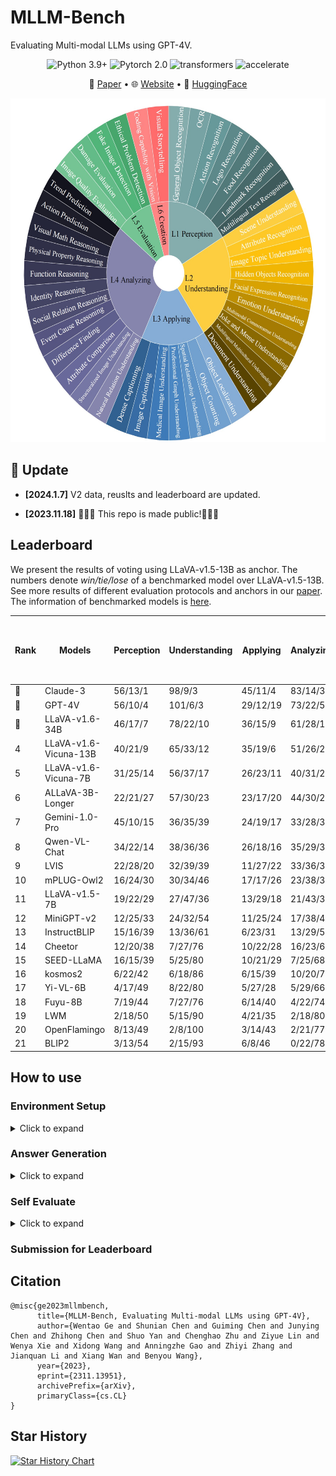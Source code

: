 # MLLM-Bench
Evaluating Multi-modal LLMs using GPT-4V.
<center>

![Python 3.9+](https://img.shields.io/badge/Python-3.9+-lightblue) ![Pytorch 2.0](https://img.shields.io/badge/PyTorch-2.0+-lightblue) ![transformers](https://img.shields.io/badge/transformers-4.36.0.dev0%2B-lightblue) ![accelerate](https://img.shields.io/badge/accelerate-0.22+-lightblue)
</center>

<p align="center">
   📃 <a href="https://arxiv.org/abs/2311.13951" target="_blank">Paper</a> • 🌐 <a href="https://mllm-bench.llmzoo.com/" target="_blank">Website</a> • 🤗 <a href="huggingface.com" target="_blank">HuggingFace</a>  

<p align="center">
<img src="./image.png" alt="Data Composition" width="550" height="550">


## 🌈 Update

* **[2024.1.7]** V2 data, reuslts and leaderboard are updated.

* **[2023.11.18]** 🎉🎉🎉 This repo is made public!🎉🎉🎉

## Leaderboard
We present the results of voting using LLaVA-v1.5-13B as anchor. The numbers denote *win/tie/lose* of a benchmarked model over LLaVA-v1.5-13B. See more results of different evaluation protocols and anchors in our  [paper](https://arxiv.org/abs/2311.13951). The information of benchmarked models is [here](./Model_cards.md).



| **Rank** | **Models**       | **Perception**  | **Understanding** | **Applying** | **Analyzing** | **Evaluation** | **Creation** | **Win Rates over LLaVA-v1.5-13B** |
|------|-----------------------|-------------|---------------|----------|-----------|------------|----------|-----------------------|
| 🏅️  | Claude-3              | 56/13/1     | 98/9/3        | 45/11/4  | 83/14/3   | 33/5/2     | 33/6/1   | 0.83                  |
| 🥈  | GPT-4V                | 56/10/4     | 101/6/3       | 29/12/19 | 73/22/5   | 33/2/5     | 2/0/38   | 0.70                  |
| 🥉  | LLaVA-v1.6-34B        | 46/17/7     | 78/22/10      | 36/15/9  | 61/28/11  | 33/3/4     | 24/10/6  | 0.66                  |
| 4    | LLaVA-v1.6-Vicuna-13B | 40/21/9     | 65/33/12      | 35/19/6  | 51/26/23  | 33/5/2     | 27/9/4   | 0.60                  |
| 5    | LLaVA-v1.6-Vicuna-7B  | 31/25/14    | 56/37/17      | 26/23/11 | 40/31/29  | 22/10/8    | 19/10/11 | 0.46                  |
| 6    | ALLaVA-3B-Longer      | 22/21/27    | 57/30/23      | 23/17/20 | 44/30/26  | 16/10/14   | 17/12/11 | 0.43                  |
| 7    | Gemini-1.0-Pro        | 45/10/15    | 36/35/39      | 24/19/17 | 33/28/39  | 9/8/23     | 16/8/16  | 0.39                  |
| 8    | Qwen-VL-Chat          | 34/22/14    | 38/36/36      | 26/18/16 | 35/29/36  | 15/6/19    | 9/12/19  | 0.37                  |
| 9    | LVIS                  | 22/28/20    | 32/39/39      | 11/27/22 | 33/36/31  | 14/9/17    | 9/16/15  | 0.29                  |
| 10   | mPLUG-Owl2            | 16/24/30    | 30/34/46      | 17/17/26 | 23/38/39  | 15/8/17    | 11/14/15 | 0.27                  |
| 11   | LLaVA-v1.5-7B         | 19/22/29    | 27/47/36      | 13/29/18 | 21/43/36  | 9/14/17    | 8/13/19  | 0.23                  |
| 12   | MiniGPT-v2            | 12/25/33    | 24/32/54      | 11/25/24 | 17/38/45  | 9/9/22     | 6/6/28   | 0.19                  |
| 13   | InstructBLIP          | 15/16/39    | 13/36/61      | 6/23/31  | 13/29/58  | 10/7/23    | 4/9/27   | 0.15                  |
| 14   | Cheetor               | 12/20/38    | 7/27/76       | 10/22/28 | 16/23/61  | 4/4/32     | 3/4/33   | 0.12                  |
| 15   | SEED-LLaMA            | 16/15/39    | 5/25/80       | 10/21/29 | 7/25/68   | 3/7/30     | 3/3/34   | 0.10                  |
| 16   | kosmos2               | 6/22/42     | 6/18/86       | 6/15/39  | 10/20/70  | 1/4/35     | 2/3/35   | 0.07                  |
| 17   | Yi-VL-6B              | 4/17/49     | 8/22/80       | 5/27/28  | 5/29/66   | 3/9/28     | 3/9/28   | 0.07                  |
| 18   | Fuyu-8B               | 7/19/44     | 7/27/76       | 6/14/40  | 4/22/74   | 3/7/30     | 0/6/34   | 0.06                  |
| 19   | LWM                   | 2/18/50     | 5/15/90       | 4/21/35  | 2/18/80   | 3/2/35     | 2/6/32   | 0.04                  |
| 20   | OpenFlamingo          | 8/13/49     | 2/8/100       | 3/14/43  | 2/21/77   | 1/2/37     | 1/5/34   | 0.04                  |
| 21   | BLIP2                 | 3/13/54     | 2/15/93       | 6/8/46   | 0/22/78   | 0/1/39     | 0/2/38   | 0.03                  |



## How to use
### Environment Setup
<details><summary>Click to expand</summary>
   
Install required packages:
```bash
pip install -r requirements.txt
```
Update `transformers` (we used `4.36.0.dev0`):
```bash
pip install git+https://github.com/huggingface/transformers
```

</details>



### Answer Generation
<details><summary>Click to expand</summary>

- Configurate `accelerate` settings. We use `bf16` inference by default. If this is not supported by your device, set `downcast_bf16` to `false` and `mixed_precision` to `fp16`.

- Add model information in [configs/model_configs.yaml](./configs/model_configs.yaml)

- Create a model worker in [workers/model_workers.py](./workers/model_workers.py). The worker should inherit `BaseWorker`.
Rewrite `init_components()` and `forward()` method. Explanations of parameters and outputs of the two methods are in [workers/baseworker.py](./workers/baseworker.py).

- Run `bash generate.sh`.


</details>

### Self Evaluate
<details><summary>Click to expand</summary>

- Prepare the data in the format as shown in [data/anchor.json](./data/anchor.json), note that the key "unique_idx", "gen_model_id", and "answer" are required. Move your data under [data](./data/) folder.

- Modify the parameters in [evaluate.sh](./evaluate.sh), especially "model_name" and "model2_path".

- Put your OpenAI API key in [evaluate.py](./scripts/evaluate.py), please make sure you have access to model "gpt-4-vision-preview".

- Run `bash evaluate.sh`.

- NOTE: The per sample criteria is not provided for self-evaluate and this self-evaluation process is just used for your reference. If you wish your results to be displayed on the leaderboard, please refer to [Submission for Leaderboard](#submission-for-leaderboard).

</details>

### Submission for Leaderboard



## Citation
```angular2
@misc{ge2023mllmbench,
      title={MLLM-Bench, Evaluating Multi-modal LLMs using GPT-4V}, 
      author={Wentao Ge and Shunian Chen and Guiming Chen and Junying Chen and Zhihong Chen and Shuo Yan and Chenghao Zhu and Ziyue Lin and Wenya Xie and Xidong Wang and Anningzhe Gao and Zhiyi Zhang and Jianquan Li and Xiang Wan and Benyou Wang},
      year={2023},
      eprint={2311.13951},
      archivePrefix={arXiv},
      primaryClass={cs.CL}
}
```


## Star History

<a href="https://star-history.com/#FreedomIntelligence/MLLM-Bench&Date">
  <picture>
    <source media="(prefers-color-scheme: dark)" srcset="https://api.star-history.com/svg?repos=FreedomIntelligence/MLLM-Bench&type=Date&theme=dark" />
    <source media="(prefers-color-scheme: light)" srcset="https://api.star-history.com/svg?repos=FreedomIntelligence/MLLM-Bench&type=Date" />
    <img alt="Star History Chart" src="https://api.star-history.com/svg?repos=FreedomIntelligence/MLLM-Bench&type=Date" />
  </picture>
</a>
